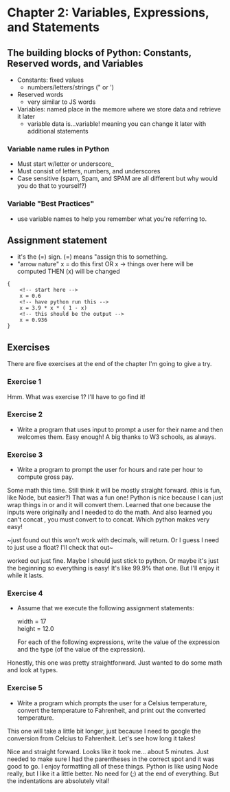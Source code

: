 # Chapter 2: Variables, Expressions, and Statements 

## The building blocks of Python: Constants, Reserved words, and Variables

- Constants: fixed values
    - numbers/letters/strings (" or ')
- Reserved words
    - very similar to JS words
- Variables: named place in the memore where we store data and retrieve it later
    - variable data is...variable! meaning you can change it later with additional statements

### Variable name rules in Python
- Must start w/letter or underscore_
- Must consist of letters, numbers, and underscores
- Case sensitive (spam, Spam, and SPAM are all different but why would you do that to yourself?)

### Variable "Best Practices" 
- use variable names to help you remember what you're referring to. 

## Assignment statement
- it's the (=) sign. (=) means "assign this to something. 
- "arrow nature"  x = do this first OR x -> things over here will be computed THEN (x) will be changed

```
{
    <!-- start here -->
    x = 0.6
    <!-- have python run this -->
    x = 3.9 * x * ( 1 - x)
    <!-- this should be the output -->
    x = 0.936
}
```

## Exercises

There are five exercises at the end of the chapter I'm going to give a try. 

### Exercise 1

Hmm. What was exercise 1? I'll have to go find it!

### Exercise 2

- Write a program that uses input to prompt a user for their name and then welcomes them.
Easy enough! A big thanks to W3 schools, as always. 

### Exercise 3

- Write a program to prompt the user for hours and rate per hour to compute gross pay.

Some math this time. Still think it will be mostly straight forward. (this is fun, like Node, but easier?)
That was a fun one! Python is nice because I can just wrap things in <int> or <str> and it will convert them. 
Learned that one because the inputs were originally <str> and I needed <int> to do the math. And also learned you can't concat <int>, you must convert to <str> to concat. Which python makes very easy! 

~just found out this won't work with decimals, will return. Or I guess I need to just use a float? I'll check that out~

<float> worked out just fine. Maybe I should just stick to python. Or maybe it's just the beginning so everything is easy! It's like 99.9% that one. But I'll enjoy it while it lasts. 

### Exercise 4

- Assume that we execute the following assignment statements:

    width = 17  
    height = 12.0  

    For each of the following expressions, write the value of the expression and the type (of the value of the expression).

Honestly, this one was pretty straightforward. Just wanted to do some math and look at types. 


### Exercise 5
 - Write a program which prompts the user for a Celsius temperature, convert the temperature to Fahrenheit, and print out the converted temperature.

 This one will take a little bit longer, just because I need to google the conversion from Celcius to Fahrenheit. 
 Let's see how long it takes!


Nice and straight forward. Looks like it took me... about 5 minutes. Just needed to make sure I had the parentheses in the correct spot and it was good to go. I enjoy formatting all of these things. Python is like using Node really, but I like it a little better. No need for (;) at the end of everything. But the indentations are absolutely vital! 
